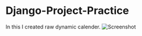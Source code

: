 ﻿# Django-Project-Practice

In this I created raw dynamic calender.
![Screenshot](.assets/image/Screenshot.png)

